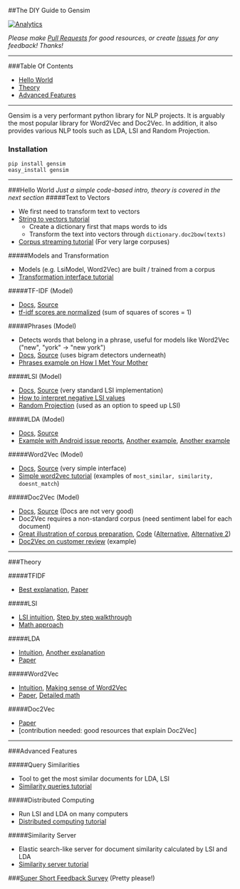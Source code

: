 ##The DIY Guide to Gensim

[![Analytics](https://ga-beacon.appspot.com/UA-61611403-2/jxieeducation/gensim?pixel)](https://github.com/igrigorik/ga-beacon)

_Please make [Pull Requests](https://github.com/jxieeducation/DIY-Data-Science/pulls) for good resources, or create [Issues](https://github.com/jxieeducation/DIY-Data-Science/issues) for any feedback! Thanks!_

----------

###Table Of Contents
* [Hello World](#hello-world)
* [Theory](#theory)
* [Advanced Features](#advanced-features)

----------

Gensim is a very performant python library for NLP projects. It is arguably the most popular library for Word2Vec and Doc2Vec. In addition, it also provides various NLP tools such as LDA, LSI and Random Projection. 

### Installation
```
pip install gensim
easy_install gensim
```

----------

###Hello World
_Just a simple code-based intro, theory is covered in the next section_
#####Text to Vectors
* We first need to transform text to vectors
* [String to vectors tutorial](https://radimrehurek.com/gensim/tut1.html#from-strings-to-vectors)
	* Create a dictionary first that maps words to ids
	* Transform the text into vectors through ```dictionary.doc2bow(texts)```
* [Corpus streaming tutorial](https://radimrehurek.com/gensim/tut1.html#corpus-streaming-one-document-at-a-time) (For very large corpuses)

#####Models and Transformation
* Models (e.g. LsiModel, Word2Vec) are built / trained from a corpus
* [Transformation interface tutorial](https://radimrehurek.com/gensim/tut2.html#transformation-interface)

#####TF-IDF (Model)
* [Docs](https://radimrehurek.com/gensim/models/tfidfmodel.html), [Source](https://github.com/piskvorky/gensim/blob/develop/gensim/models/tfidfmodel.py)
* [tf-idf scores are normalized](http://stackoverflow.com/questions/9470479/how-is-tf-idf-implemented-in-gensim-tool-in-python) (sum of squares of scores = 1)

#####Phrases (Model)
* Detects words that belong in a phrase, useful for models like Word2Vec ("new", "york" -> "new york")
* [Docs](https://radimrehurek.com/gensim/models/phrases.html), [Source](https://github.com/piskvorky/gensim/blob/develop/gensim/models/phrases.py) (uses bigram detectors underneath)
* [Phrases example on How I Met Your Mother](http://www.markhneedham.com/blog/2015/02/12/pythongensim-creating-bigrams-over-how-i-met-your-mother-transcripts/)

#####LSI (Model)
* [Docs](https://radimrehurek.com/gensim/models/lsimodel.html), [Source](https://github.com/piskvorky/gensim/blob/develop/gensim/models/lsimodel.py) (very standard LSI implementation)
* [How to interpret negative LSI values](https://www.researchgate.net/post/LSA_SVD_How_to_statistically_interpret_negative_values_in_U_and_Vt)
* [Random Projection](https://radimrehurek.com/gensim/models/rpmodel.html) (used as an option to speed up LSI)

#####LDA (Model)
* [Docs](https://radimrehurek.com/gensim/models/ldamodel.html), [Source](https://github.com/piskvorky/gensim/blob/develop/gensim/models/ldamodel.py)
* [Example with Android issue reports](http://christop.club/2014/05/06/using-gensim-for-lda/), [Another example](https://rstudio-pubs-static.s3.amazonaws.com/79360_850b2a69980c4488b1db95987a24867a.html), [Another example](http://brandonrose.org/clustering#Latent-Dirichlet-Allocation)

#####Word2Vec (Model)
* [Docs](https://radimrehurek.com/gensim/models/word2vec.html), [Source](https://github.com/piskvorky/gensim/blob/develop/gensim/models/word2vec.py) (very simple interface)
* [Simple word2vec tutorial](http://rare-technologies.com/word2vec-tutorial/) (examples of ```most_similar, similarity, doesnt_match```)

#####Doc2Vec (Model)
* [Docs](https://radimrehurek.com/gensim/models/doc2vec.html), [Source](https://github.com/piskvorky/gensim/blob/develop/gensim/models/doc2vec.py) (Docs are not very good)
* Doc2Vec requires a non-standard corpus (need sentiment label for each document)
* [Great illustration of corpus preparation](https://linanqiu.github.io/2015/10/07/word2vec-sentiment/), [Code](https://github.com/linanqiu/word2vec-sentiments) ([Alternative](https://medium.com/@klintcho/doc2vec-tutorial-using-gensim-ab3ac03d3a1#.nv2lxvbj1), [Alternative 2](https://districtdatalabs.silvrback.com/modern-methods-for-sentiment-analysis))
* [Doc2Vec on customer review](http://multithreaded.stitchfix.com/blog/2015/03/11/word-is-worth-a-thousand-vectors/) (example)

----------


###Theory

#####TFIDF
* [Best explanation](http://michaelerasm.us/tf-idf-in-10-minutes/), [Paper](https://www.cs.rutgers.edu/~mlittman/courses/ml03/iCML03/papers/ramos.pdf)

#####LSI
* [LSI intuition](https://technowiki.wordpress.com/2011/08/27/latent-semantic-analysis-lsa-tutorial/), [Step by step walkthrough](http://www1.se.cuhk.edu.hk/~seem5680/lecture/LSI-Eg.pdf)
* [Math approach](http://www.engr.uvic.ca/~seng474/svd.pdf)

#####LDA
* [Intuition](tedunderwood.com/2012/04/07/topic-modeling-made-just-simple-enough/), [Another explanation](http://blog.echen.me/2011/08/22/introduction-to-latent-dirichlet-allocation/)
* [Paper](http://www.jmlr.org/papers/volume3/blei03a/blei03a.pdf)

#####Word2Vec
* [Intuition](http://deeplearning4j.org/word2vec.html), [Making sense of Word2Vec](http://rare-technologies.com/making-sense-of-word2vec/)
* [Paper](https://papers.nips.cc/paper/5021-distributed-representations-of-words-and-phrases-and-their-compositionality.pdf), [Detailed math](http://www-personal.umich.edu/~ronxin/pdf/w2vexp.pdf)

#####Doc2Vec
* [Paper](https://cs.stanford.edu/~quocle/paragraph_vector.pdf)
* [contribution needed: good resources that explain Doc2Vec]

----------

###Advanced Features

#####Query Similarities
* Tool to get the most similar documents for LDA, LSI
* [Similarity queries tutorial](https://radimrehurek.com/gensim/tut3.html)

#####Distributed Computing
* Run LSI and LDA on many computers
* [Distributed computing tutorial](https://radimrehurek.com/gensim/distributed.html)

#####Similarity Server
* Elastic search-like server for document similarity calculated by LSI and LDA
* [Similarity server tutorial](http://radimrehurek.com/gensim/simserver.html)

###[Super Short Feedback Survey](https://docs.google.com/forms/u/0/d/1cyRAlCDYMHb_q5n9II9E_I44P-bzAaEBMTqewy6Vlp8) (Pretty please!)

